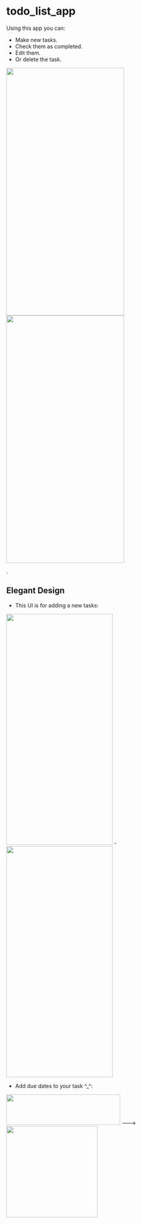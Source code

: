 # todo_list_app

Using this app you can:
- Make new tasks.
- Check them as completed.
- Edit them.
- Or delete the task.


<img src="https://user-images.githubusercontent.com/31738365/159608231-493c8393-01df-45cc-adc0-0f59b3ee36cd.jpeg" width="310" height="650">   <img src="https://user-images.githubusercontent.com/31738365/159608294-99d228a8-94f6-458b-ad58-31f9d8a0773f.jpeg" width="310" height="650">

.

## Elegant Design

- This UI is for adding a new tasks:

<img src="https://user-images.githubusercontent.com/31738365/159610066-b3163e3c-5de7-4431-bd22-6eb58d7d3cd7.jpeg" width="280" height="607">    -   <img src="https://user-images.githubusercontent.com/31738365/159610194-bc553689-b488-4ef5-990c-b6b011a57e43.jpeg" width="280" height="607">


- Add due dates to your task ^_^:


<img src="https://user-images.githubusercontent.com/31738365/159610972-91f2650b-4897-4130-a745-49a5e3fb3f9e.jpeg" width="300" height="80">    --->   <img src="https://user-images.githubusercontent.com/31738365/159611004-c1f7c6fa-99f8-4dca-a7a0-211135d9088f.jpeg" width="240" height="240">
